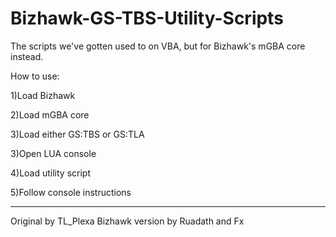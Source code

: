 # Bizhawk-GS-TBS-Utility-Scripts
The scripts we've gotten used to on VBA, but for Bizhawk's mGBA core instead.


How to use: 

1)Load Bizhawk

2)Load mGBA core

3)Load either GS:TBS or GS:TLA

3)Open LUA console

4)Load utility script

5)Follow console instructions

--------------------
Original by TL_Plexa
Bizhawk version by Ruadath and Fx
